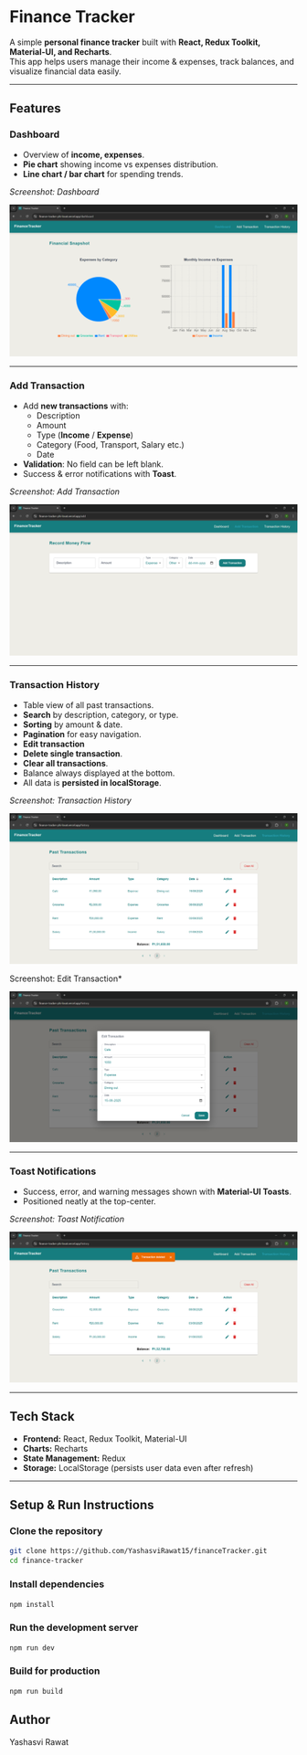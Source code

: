 # Finance Tracker

A simple **personal finance tracker** built with **React, Redux Toolkit, Material-UI, and Recharts**.  
This app helps users manage their income & expenses, track balances, and visualize financial data easily.

---

## Features

### Dashboard
- Overview of **income, expenses**.
- **Pie chart** showing income vs expenses distribution.
- **Line chart / bar chart** for spending trends.

*Screenshot: Dashboard*  

![Dashboard Screenshot](./src/assets/screenshots/Dashboard.png)

---

### Add Transaction
- Add **new transactions** with:
  - Description
  - Amount
  - Type (**Income** / **Expense**)
  - Category (Food, Transport, Salary etc.)
  - Date  
- **Validation**: No field can be left blank.  
- Success & error notifications with **Toast**.  

*Screenshot: Add Transaction*  

![Add Transaction Screenshot](./src/assets/screenshots/Add%20Transaction.png)

---

### Transaction History
- Table view of all past transactions.  
- **Search** by description, category, or type.  
- **Sorting** by amount & date.  
- **Pagination** for easy navigation.  
- **Edit transaction**  
- **Delete single transaction**.  
- **Clear all transactions**.  
- Balance always displayed at the bottom.  
- All data is **persisted in localStorage**.

*Screenshot: Transaction History*  

![Transaction History Screenshot](./src/assets/screenshots/Transaction%20History.png)

Screenshot: Edit Transaction*  

![Edit Transaction Screenshot](./src/assets/screenshots/Edit%20Transaction.png)

---

### Toast Notifications
- Success, error, and warning messages shown with **Material-UI Toasts**.  
- Positioned neatly at the top-center.  

*Screenshot: Toast Notification*  

![Toast Screenshot](./src/assets/screenshots/Toast.png)

---

## Tech Stack

- **Frontend:** React, Redux Toolkit, Material-UI  
- **Charts:** Recharts  
- **State Management:** Redux  
- **Storage:** LocalStorage (persists user data even after refresh)  

---

## Setup & Run Instructions

### Clone the repository
```bash
git clone https://github.com/YashasviRawat15/financeTracker.git
cd finance-tracker
```

### Install dependencies
```bash
npm install
```

### Run the development server
```bash
npm run dev
```

### Build for production
```bash
npm run build
```

## Author

Yashasvi Rawat
